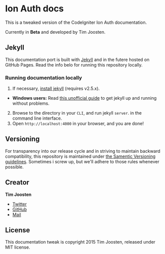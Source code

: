 Ion Auth docs
=============

This is a tweaked version of the CodeIgniter Ion Auth documentation.

Currently in **Beta** and developed by Tim Joosten.

## Jekyll
This documentation port is built with [Jekyll](http://wwww.jekyllrb.com) and in the futere hosted on GitHub Pages. Read the info belo for running
this repository locally.

### Running documentation locally
1. If necessary, [install jekyll](http://jekyllrb.com/docs/installation/) (requires v2.5.x).
  - **Windows users:** Read [this unofficial guide](http://jekyll-windows.juthilo.com) to get jekyll up and running without problems.
2. Browse to the directory in your `CLI`, and run jekyll `server`. in the command line interface.
3. Open `http://localhost:4000` in your browser, and you are done!

## Versioning
For transparency into our release cycle and in striving to maintain backward compatibility, this repository
is maintained under [the Samentic Versioning guidelines](http://www.semver.org). Sometimes i screw up, but we'll adhere
to those rules whenever possible.

## Creator
**Tim Joosten**
- [Twitter](https://www.twitter.com/X0rif)
- [GitHub](https://www.github.com/Tjoosten)
- [Mail]('Topairy#gmail.com')

## License
This documentation tweak is copyright 2015 Tim Joosten, released under MIT license.
